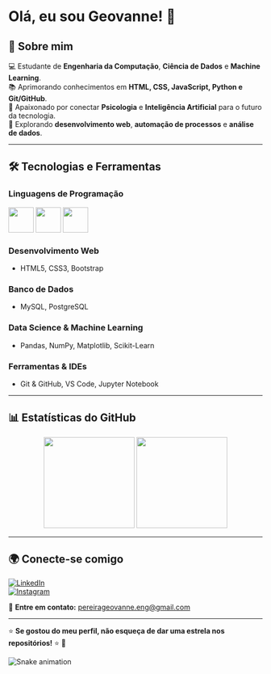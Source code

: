 # Olá, eu sou Geovanne! 👋

## 🚀 Sobre mim

💻 Estudante de **Engenharia da Computação**, **Ciência de Dados** e **Machine Learning**.  
📚 Aprimorando conhecimentos em **HTML, CSS, JavaScript, Python e Git/GitHub**.  
🧠 Apaixonado por conectar **Psicologia** e **Inteligência Artificial** para o futuro da tecnologia.  
🎯 Explorando **desenvolvimento web**, **automação de processos** e **análise de dados**.

---

## 🛠 Tecnologias e Ferramentas

### **Linguagens de Programação**  
<p align="left">
  <img src="https://cdn.jsdelivr.net/gh/devicons/devicon/icons/python/python-original-wordmark.svg" width="50" height="50"/>
  <img src="https://cdn.jsdelivr.net/gh/devicons/devicon/icons/javascript/javascript-original.svg" width="50" height="50"/>
  <img src="https://cdn.jsdelivr.net/gh/devicons/devicon/icons/sqlite/sqlite-original-wordmark.svg" width="50" height="50"/>
</p>

### **Desenvolvimento Web**
- HTML5, CSS3, Bootstrap

### **Banco de Dados**
- MySQL, PostgreSQL

### **Data Science & Machine Learning**
- Pandas, NumPy, Matplotlib, Scikit-Learn

### **Ferramentas & IDEs**
- Git & GitHub, VS Code, Jupyter Notebook

---

## 📊 Estatísticas do GitHub

<div align="center">
  <img height="180em" src="https://github-readme-stats.vercel.app/api?username=Geovanne-eng&show_icons=true&theme=radical&include_all_commits=true&count_private=true"/>
  <img height="180em" src="https://github-readme-stats.vercel.app/api/top-langs/?username=Geovanne-eng&layout=compact&langs_count=7&theme=radical"/>
</div>

---

## 🌍 Conecte-se comigo

[![LinkedIn](https://img.shields.io/badge/LinkedIn-blue?style=for-the-badge&logo=linkedin)](https://www.linkedin.com/in/pereirageovanne/)  
[![Instagram](https://img.shields.io/badge/Instagram-%23E4405F.svg?style=for-the-badge&logo=Instagram&logoColor=white)](https://www.instagram.com/jowgiovanni/)  

📩 **Entre em contato:** pereirageovanne.eng@gmail.com

---

⭐ **Se gostou do meu perfil, não esqueça de dar uma estrela nos repositórios!** ⭐ 🚀

![Snake animation](https://github.com/Geovanne-eng/Geovanne-eng/blob/output/github-contribution-grid-snake.svg)

